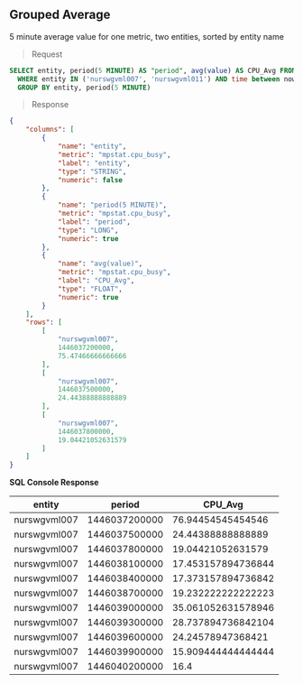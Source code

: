 ## Grouped Average

5 minute average value for one metric, two entities, sorted by entity name

> Request

```sql
SELECT entity, period(5 MINUTE) AS "period", avg(value) AS CPU_Avg FROM mpstat.cpu_busy 
  WHERE entity IN ('nurswgvml007', 'nurswgvml011') AND time between now - 1 * hour and now 
  GROUP BY entity, period(5 MINUTE)
```

> Response

```json
{
    "columns": [
        {
            "name": "entity",
            "metric": "mpstat.cpu_busy",
            "label": "entity",
            "type": "STRING",
            "numeric": false
        },
        {
            "name": "period(5 MINUTE)",
            "metric": "mpstat.cpu_busy",
            "label": "period",
            "type": "LONG",
            "numeric": true
        },
        {
            "name": "avg(value)",
            "metric": "mpstat.cpu_busy",
            "label": "CPU_Avg",
            "type": "FLOAT",
            "numeric": true
        }
    ],
    "rows": [
        [
            "nurswgvml007",
            1446037200000,
            75.47466666666666
        ],
        [
            "nurswgvml007",
            1446037500000,
            24.44388888888889
        ],
        [
            "nurswgvml007",
            1446037800000,
            19.04421052631579
        ]
    ]
}
```

**SQL Console Response**

| entity       | period        | CPU_Avg            | 
|--------------|---------------|--------------------| 
| nurswgvml007 | 1446037200000 | 76.94454545454546  | 
| nurswgvml007 | 1446037500000 | 24.44388888888889  | 
| nurswgvml007 | 1446037800000 | 19.04421052631579  | 
| nurswgvml007 | 1446038100000 | 17.453157894736844 | 
| nurswgvml007 | 1446038400000 | 17.373157894736842 | 
| nurswgvml007 | 1446038700000 | 19.232222222222223 | 
| nurswgvml007 | 1446039000000 | 35.061052631578946 | 
| nurswgvml007 | 1446039300000 | 28.737894736842104 | 
| nurswgvml007 | 1446039600000 | 24.24578947368421  | 
| nurswgvml007 | 1446039900000 | 15.909444444444444 | 
| nurswgvml007 | 1446040200000 | 16.4               | 
 
